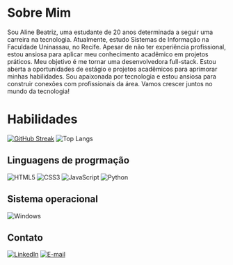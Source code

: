 ### 
# Sobre Mim

 Sou Aline Beatriz, uma estudante de 20 anos determinada a seguir uma carreira na tecnologia. Atualmente, estudo Sistemas de Informação na Faculdade Uninassau, no Recife. Apesar de não ter experiência profissional, estou ansiosa para aplicar meu conhecimento acadêmico em projetos práticos. Meu objetivo é me tornar uma desenvolvedora full-stack. Estou aberta a oportunidades de estágio e projetos acadêmicos para aprimorar minhas habilidades. Sou apaixonada por tecnologia e estou ansiosa para construir conexões com profissionais da área. Vamos crescer juntos no mundo da tecnologia!

# Habilidades

[![GitHub Streak](https://streak-stats.demolab.com/?user=Aline875&theme=bear&background=000&border=30A3DC&dates=FFF)](https://git.io/streak-stats)
![Top Langs](https://github-readme-stats-git-masterrstaa-rickstaa.vercel.app/api/top-langs/?username=Aline875&layout=compact&bg_color=000&border_color=30A3DC&title_color=E94D5F&text_color=FFF)

## Linguagens de progrmação

![HTML5](https://img.shields.io/badge/HTML5-000?style=for-the-badge&logo=html5)
![CSS3](https://img.shields.io/badge/CSS3-000?style=for-the-badge&logo=css3&logoColor=264CE4)
![JavaScript](https://img.shields.io/badge/JavaScript-000?style=for-the-badge&logo=javascript)
![Python](https://img.shields.io/badge/Python-000?style=for-the-badge&logo=python)

## Sistema operacional

![Windows](https://img.shields.io/badge/Windows-000?style=for-the-badge&logo=windows&logoColor=2CA5E0)

## Contato
[![LinkedIn](https://img.shields.io/badge/LinkedIn-000?style=for-the-badge&logo=linkedin&logoColor=0E76A8)](www.linkedin.com/in/aline-beatriz-8543a3177)
[![E-mail](https://img.shields.io/badge/-Email-000?style=for-the-badge&logo=microsoft-outlook&logoColor=007BFF)](mailto:alinebeatriz875@gmail.com)

